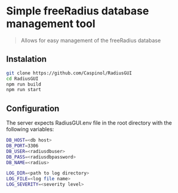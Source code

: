 # Simple freeRadius database management tool

> Allows for easy management of the freeRadius database

## Instalation

```bash
git clone https://github.com/Caspinol/RadiusGUI
cd RadiusGUI
npm run build
npm run start
```

## Configuration

The server expects RadiusGUI.env file in the root directory with the following variables:

```bash
DB_HOST=<db host>
DB_PORT=3306
DB_USER=<radiusdbuser>
DB_PASS=<radiusdbpassword>
DB_NAME=<radius>

LOG_DIR=<path to log directory>
LOG_FILE=<log file name>
LOG_SEVERITY=<severity level>
```
